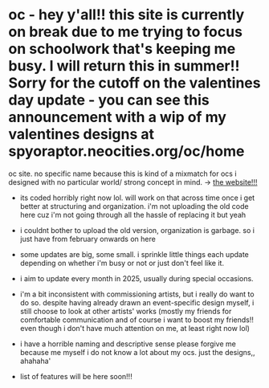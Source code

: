 # oc - hey y'all!! this site is currently on break due to me trying to focus on schoolwork that's keeping me busy. I will return this in summer!! Sorry for the cutoff on the valentines day update - you can see this announcement with a wip of my valentines designs at spyoraptor.neocities.org/oc/home
oc site. no specific name because this is kind of a mixmatch for ocs i designed with no particular world/ strong concept in mind. 
-> [the website!!!](https://spyoraptor.github.io/oc/)

- its coded horribly right now lol. will work on that across time once i get better at structuring and organization. i'm not uploading the old code here cuz i'm not going through all the hassle of replacing it but yeah
- i couldnt bother to upload the old version, organization is garbage. so i just have from february onwards on here
- some updates are big, some small. i sprinkle little things each update depending on whether i'm busy or not or just don't feel like it.
- i aim to update every month in 2025, usually during special occasions.
- i'm a bit inconsistent with commissioning artists, but i really do want to do so. despite having already drawn an event-specific design myself, i still choose to look at other artists' works (mostly my friends for comfortable communication and of course i want to boost my friends!! even though i don't have much attention on me, at least right now lol)
- i have a horrible naming and descriptive sense please forgive me because me myself i do not know a lot about my ocs. just the designs,, ahahaha'

- list of features will be here soon!!! 
